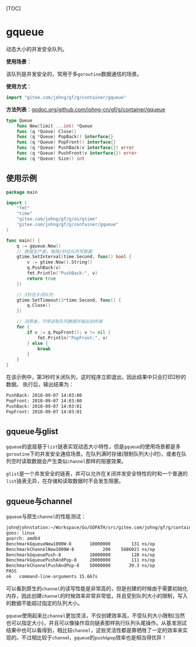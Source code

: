 [TOC]

# gqueue

动态大小的并发安全队列。

**使用场景**：

该队列是并发安全的，常用于多`goroutine`数据通信的场景。

**使用方式**：
```go
import "gitee.com/johng/gf/g/container/gqueue"
```

**方法列表**：[godoc.org/github.com/johng-cn/gf/g/container/gqueue](https://godoc.org/github.com/johng-cn/gf/g/container/gqueue)
```go
type Queue
    func New(limit ...int) *Queue
    func (q *Queue) Close()
    func (q *Queue) PopBack() interface{}
    func (q *Queue) PopFront() interface{}
    func (q *Queue) PushBack(v interface{}) error
    func (q *Queue) PushFront(v interface{}) error
    func (q *Queue) Size() int
```

## 使用示例

```go
package main

import (
    "fmt"
    "time"
    "gitee.com/johng/gf/g/os/gtime"
    "gitee.com/johng/gf/g/container/gqueue"
)

func main() {
    q := gqueue.New()
    // 数据生产者，每隔1秒往队列写数据
    gtime.SetInterval(time.Second, func() bool {
        v := gtime.Now().String()
        q.PushBack(v)
        fmt.Println("PushBack:", v)
        return true
    })

    // 3秒后关闭队列
    gtime.SetTimeout(3*time.Second, func() {
        q.Close()
    })

    // 消费者，不停读取队列数据并输出到终端
    for {
        if v := q.PopFront(); v != nil {
            fmt.Println("PopFront:", v)
        } else {
            break
        }
    }
}
```
在该示例中，第3秒时关闭队列，这时程序立即退出，因此结果中只会打印2秒的数据。
执行后，输出结果为：
```html
PushBack: 2018-09-07 14:03:00
PopFront: 2018-09-07 14:03:00
PushBack: 2018-09-07 14:03:01
PopFront: 2018-09-07 14:03:01
```

## gqueue与glist

`gqueue`的底层基于`list`链表实现动态大小特性，但是`gqueue`的使用场景都是多`goroutine`下的并发安全通信场景。在队列满时存储(限制队列大小时)，或者在队列空时读取数据会产生类似`channel`那样的阻塞效果。

`glist`是一个并发安全的链表，并可以允许在关闭并发安全特性的时和一个普通的`list`链表无异，在存储和读取数据时不会发生阻塞。


## gqueue与channel
`gqueue`与原生`channel`的性能测试：
```html
john@johnstation:~/Workspace/Go/GOPATH/src/gitee.com/johng/gf/g/container/gqueue$ go test *.go -bench=".*"
goos: linux
goarch: amd64
BenchmarkGqueueNew1000W-8       10000000        131 ns/op
BenchmarkChannelNew1000W-8           200    5886021 ns/op
BenchmarkGqueuePush-8           10000000        128 ns/op
BenchmarkGqueuePushAndPop-8     20000000        111 ns/op
BenchmarkChannelPushAndPop-8    50000000       39.3 ns/op
PASS
ok   command-line-arguments 15.667s
```
可以看到原生的`channel`的读写性能是非常高的，但是创建的时候由于需要初始化内存，因此创建`channel`的时候效率非常非常低，并且受到队列大小的限制，写入的数据不能超过指定的队列大小。

`gqueue`使用起来比`channel`更加灵活，不仅创建效率高，不受队列大小限制(当然也可以指定大小)，并且可以像操作双向链表那样执行队列头尾操作。从基准测试结果中也可以看得到，相比较`channel`，这些灵活性都是靠牺牲了一定的效率来实现的。不过相比较于`channe`l，`gqueue`的`push&pop`效率也是相当得优异！

